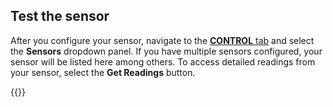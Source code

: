 ## Test the sensor

After you configure your sensor, navigate to the [**CONTROL** tab](/fleet/machines/#control) and select the **Sensors** dropdown panel.
If you have multiple sensors configured, your sensor will be listed here among others.
To access detailed readings from your sensor, select the **Get Readings** button.

{{<imgproc src="/components/sensor/sensor-control-tab.png" resize="800x" declaredimensions=true alt="The sensor component in the control tab">}}
